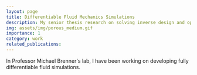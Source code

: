 ```yaml
---
layout: page
title: Differentiable Fluid Mechanics Simulations
description: My senior thesis research on solving inverse design and optimization problems in fluid mechanics
img: assets/img/porous_medium.gif
importance: 1
category: work
related_publications: 
---
```


In Professor Michael Brenner's lab, I have been working on developing fully differentiable fluid simulations.


<object data="/assets/pdf/senior_thesis.pdf" width="800" height="800" type='application/pdf'></object>

